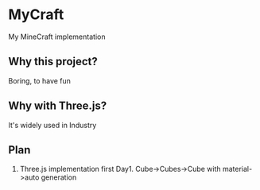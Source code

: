 # MyCraft
My MineCraft implementation

## Why this project? 
Boring, to have fun

## Why with Three.js?
It's widely used in Industry

## Plan
1. Three.js implementation first
   Day1. Cube->Cubes->Cube with material->auto generation